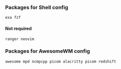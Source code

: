 ### Packages for Shell config

```
exa fzf
```

#### Not required

```
ranger neovim
```

### Packages for AwesomeWM config

```
awesome mpd ncmpcpp picom alacritty picom redshift
```
